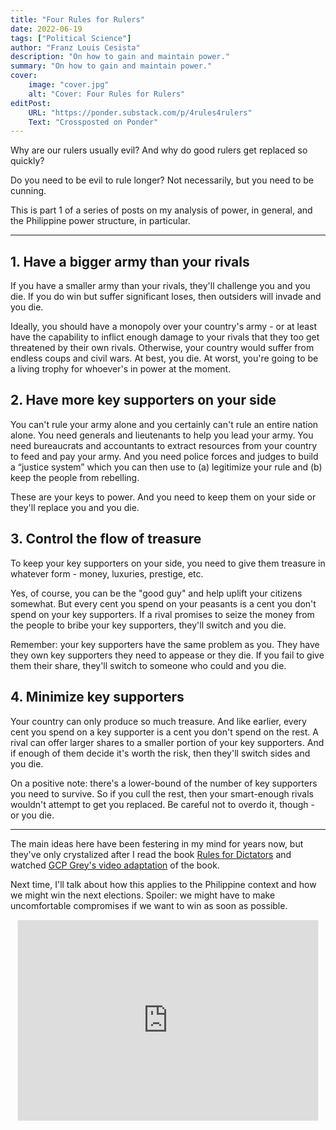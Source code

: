 ```yaml
---
title: "Four Rules for Rulers"
date: 2022-06-19
tags: ["Political Science"]
author: "Franz Louis Cesista"
description: "On how to gain and maintain power."
summary: "On how to gain and maintain power."
cover:
    image: "cover.jpg"
    alt: "Cover: Four Rules for Rulers"
editPost:
    URL: "https://ponder.substack.com/p/4rules4rulers"
    Text: "Crossposted on Ponder"
---
```


Why are our rulers usually evil? And why do good rulers get replaced so quickly?

Do you need to be evil to rule longer? Not necessarily, but you need to be cunning.

This is part 1 of a series of posts on my analysis of power, in general, and the Philippine power structure, in particular.

---

## 1. Have a bigger army than your rivals

If you have a smaller army than your rivals, they'll challenge you and you die. If you do win but suffer significant loses, then outsiders will invade and you die.

Ideally, you should have a monopoly over your country's army - or at least have the capability to inflict enough damage to your rivals that they too get threatened by their own rivals. Otherwise, your country would suffer from endless coups and civil wars. At best, you die. At worst, you're going to be a living trophy for whoever's in power at the moment.

## 2. Have more key supporters on your side

You can't rule your army alone and you certainly can't rule an entire nation alone. You need generals and lieutenants to help you lead your army. You need bureaucrats and accountants to extract resources from your country to feed and pay your army. And you need police forces and judges to build a “justice system” which you can then use to (a) legitimize your rule and (b) keep the people from rebelling.

These are your keys to power. And you need to keep them on your side or they'll replace you and you die.

## 3. Control the flow of treasure

To keep your key supporters on your side, you need to give them treasure in whatever form - money, luxuries, prestige, etc.

Yes, of course, you can be the "good guy" and help uplift your citizens somewhat. But every cent you spend on your peasants is a cent you don't spend on your key supporters. If a rival promises to seize the money from the people to bribe your key supporters, they'll switch and you die.

Remember: your key supporters have the same problem as you. They have they own key supporters they need to appease or they die. If you fail to give them their share, they'll switch to someone who could and you die.

## 4. Minimize key supporters

Your country can only produce so much treasure. And like earlier, every cent you spend on a key supporter is a cent you don't spend on the rest. A rival can offer larger shares to a smaller portion of your key supporters. And if enough of them decide it's worth the risk, then they'll switch sides and you die.

On a positive note: there's a lower-bound of the number of key supporters you need to survive. So if you cull the rest, then your smart-enough rivals wouldn't attempt to get you replaced. Be careful not to overdo it, though - or you die.

---

The main ideas here have been festering in my mind for years now, but they've only crystalized after I read the book [Rules for Dictators](https://www.amazon.com/Dictators-Handbook-Behavior-Almost-Politics-ebook/dp/B005GPSLHI/ref=as_li_ss_tl?_encoding=UTF8&qid=1478523224&sr=8-1&linkCode=sl1&tag=ytbg-20&linkId=70208af924256b945bfd9e5ee121fba3) and watched [GCP Grey's video adaptation](https://www.amazon.com/Dictators-Handbook-Behavior-Almost-Politics-ebook/dp/B005GPSLHI/ref=as_li_ss_tl?_encoding=UTF8&qid=1478523224&sr=8-1&linkCode=sl1&tag=ytbg-20&linkId=70208af924256b945bfd9e5ee121fba3) of the book.

Next time, I'll talk about how this applies to the Philippine context and how we might win the next elections. Spoiler: we might have to make uncomfortable compromises if we want to win as soon as possible.

<center><iframe src="https://ponder.substack.com/embed" width="480" height="320" style="border:1px solid #EEE; background:white;" frameborder="0" scrolling="no"></iframe></center>

